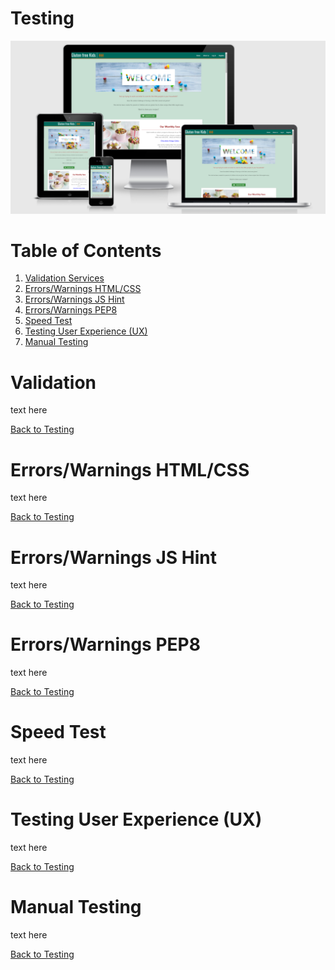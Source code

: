 # Testing

![Image](static/images/readme/amiresponsive.PNG)

# Table of Contents <a name="home"></a>
1. [Validation Services](#validation)
2. [Errors/Warnings HTML/CSS](#html)
3. [Errors/Warnings JS Hint](#js)
4. [Errors/Warnings PEP8](#pep8)
5. [Speed Test](#speed)
6. [Testing User Experience (UX)](#ux)
7. [Manual Testing](#manual)



# Validation <a name="validation"></a>


text here

[Back to Testing](TESTING.md)

# Errors/Warnings HTML/CSS <a name="html"></a>


text here

[Back to Testing](TESTING.md)

# Errors/Warnings JS Hint <a name="js"></a>


text here

[Back to Testing](TESTING.md)

# Errors/Warnings PEP8 <a name="pep8"></a>


text here

[Back to Testing](TESTING.md)

# Speed Test <a name="speed"></a>


text here

[Back to Testing](TESTING.md)

# Testing User Experience (UX) <a name="ux"></a>


text here

[Back to Testing](TESTING.md)

# Manual Testing <a name="manual"></a>


text here

[Back to Testing](TESTING.md)